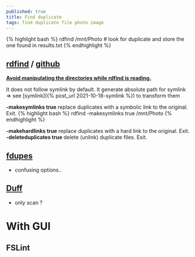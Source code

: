 ```yaml
---
published: true
title: Find duplicate
tags: find duplicate file photo image
---
```

{% highlight bash %}
rdfind /mnt/Photo 		# look for duplicate and store the one found in results.txt
{% endhighlight %}

## [rdfind](https://rdfind.pauldreik.se/) / [github](https://github.com/pauldreik/rdfind)

[**Avoid manipulating the directories while rdfind is reading.**](https://rdfind.pauldreik.se/rdfind.1.html)

It does not follow symlink by default. 
It generate absolute path for symlink => see [symlink]({% post_url 2021-10-18-symlink %}) to transform them

**-makesymlinks true** replace duplicates with a symbolic link to the original. Exit.
{% highlight bash %}
rdfind -makesymlinks true /mnt/Photo
{% endhighlight %}

**-makehardlinks true** replace duplicates with a hard link to the original. Exit.
**-deleteduplicates true** delete (unlink) duplicate files. Exit.


## [fdupes](https://github.com/adrianlopezroche/fdupes)
- confusing options..

## [Duff](http://duff.dreda.org/)
- only scan ?

# With GUI

## FSLint
